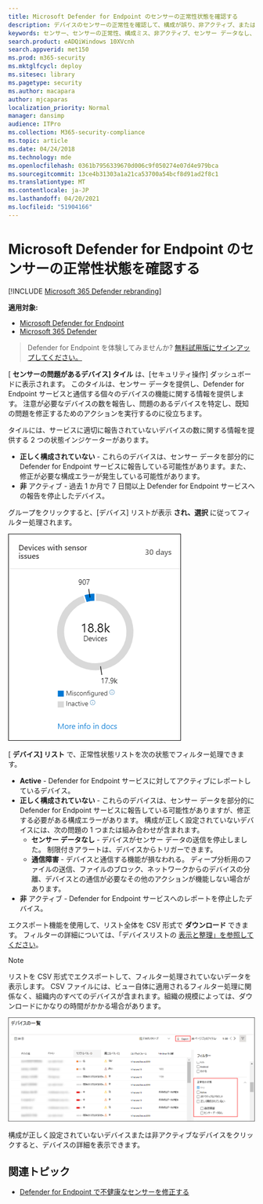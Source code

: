 ```yaml
---
title: Microsoft Defender for Endpoint のセンサーの正常性状態を確認する
description: デバイスのセンサーの正常性を確認して、構成が誤り、非アクティブ、またはセンサー データを報告していないデバイスを特定します。
keywords: センサー、センサーの正常性、構成ミス、非アクティブ、センサー データなし、センサー データ、通信障害、通信障害
search.product: eADQiWindows 10XVcnh
search.appverid: met150
ms.prod: m365-security
ms.mktglfcycl: deploy
ms.sitesec: library
ms.pagetype: security
ms.author: macapara
author: mjcaparas
localization_priority: Normal
manager: dansimp
audience: ITPro
ms.collection: M365-security-compliance
ms.topic: article
ms.date: 04/24/2018
ms.technology: mde
ms.openlocfilehash: 0361b7956339670d006c9f050274e07d4e979bca
ms.sourcegitcommit: 13ce4b31303a1a21ca53700a54bcf8d91ad2f8c1
ms.translationtype: MT
ms.contentlocale: ja-JP
ms.lasthandoff: 04/20/2021
ms.locfileid: "51904166"
---
```

# <a name="check-sensor-health-state-in-microsoft-defender-for-endpoint"></a>Microsoft Defender for Endpoint のセンサーの正常性状態を確認する

[!INCLUDE [Microsoft 365 Defender rebranding](../../includes/microsoft-defender.md)]

**適用対象:**
- [Microsoft Defender for Endpoint](https://go.microsoft.com/fwlink/p/?linkid=2154037)
- [Microsoft 365 Defender](https://go.microsoft.com/fwlink/?linkid=2118804)

>Defender for Endpoint を体験してみませんか? [無料試用版にサインアップしてください。](https://www.microsoft.com/microsoft-365/windows/microsoft-defender-atp?ocid=docs-wdatp-checksensor-abovefoldlink)

[ **センサーの問題があるデバイス] タイル** は、[セキュリティ操作] ダッシュボードに表示されます。 このタイルは、センサー データを提供し、Defender for Endpoint サービスと通信する個々のデバイスの機能に関する情報を提供します。 注意が必要なデバイスの数を報告し、問題のあるデバイスを特定し、既知の問題を修正するためのアクションを実行するのに役立ちます。

タイルには、サービスに適切に報告されていないデバイスの数に関する情報を提供する 2 つの状態インジケーターがあります。
- **正しく構成されていない** - これらのデバイスは、センサー データを部分的に Defender for Endpoint サービスに報告している可能性があります。また、修正が必要な構成エラーが発生している可能性があります。
- **非** アクティブ - 過去 1 か月で 7 日間以上 Defender for Endpoint サービスへの報告を停止したデバイス。

グループをクリックすると、[デバイス] リストが表示 **され、選択** に従ってフィルター処理されます。

![センサーの問題があるデバイスタイルのスクリーンショット](images/atp-devices-with-sensor-issues-tile.png)

[ **デバイス] リスト** で、正常性状態リストを次の状態でフィルター処理できます。
- **Active** - Defender for Endpoint サービスに対してアクティブにレポートしているデバイス。
- **正しく構成されていない** - これらのデバイスは、センサー データを部分的に Defender for Endpoint サービスに報告している可能性がありますが、修正する必要がある構成エラーがあります。 構成が正しく設定されていないデバイスには、次の問題の 1 つまたは組み合わせが含まれます。
  - **センサー データなし** - デバイスがセンサー データの送信を停止しました。 制限付きアラートは、デバイスからトリガーできます。
  - **通信障害** - デバイスと通信する機能が損なわれる。 ディープ分析用のファイルの送信、ファイルのブロック、ネットワークからのデバイスの分離、デバイスとの通信が必要なその他のアクションが機能しない場合があります。
- **非** アクティブ - Defender for Endpoint サービスへのレポートを停止したデバイス。

エクスポート機能を使用して、リスト全体を CSV 形式で **ダウンロード** できます。 フィルターの詳細については、「デバイスリストの [表示と整理」を参照してください](machines-view-overview.md)。

>[!NOTE]
>リストを CSV 形式でエクスポートして、フィルター処理されていないデータを表示します。 CSV ファイルには、ビュー自体に適用されるフィルター処理に関係なく、組織内のすべてのデバイスが含まれます。組織の規模によっては、ダウンロードにかなりの時間がかかる場合があります。

![[デバイス] リスト ページのスクリーンショット](images/atp-devices-list-page.png)

構成が正しく設定されていないデバイスまたは非アクティブなデバイスをクリックすると、デバイスの詳細を表示できます。

## <a name="related-topic"></a>関連トピック
- [Defender for Endpoint で不健康なセンサーを修正する](fix-unhealthy-sensors.md)
